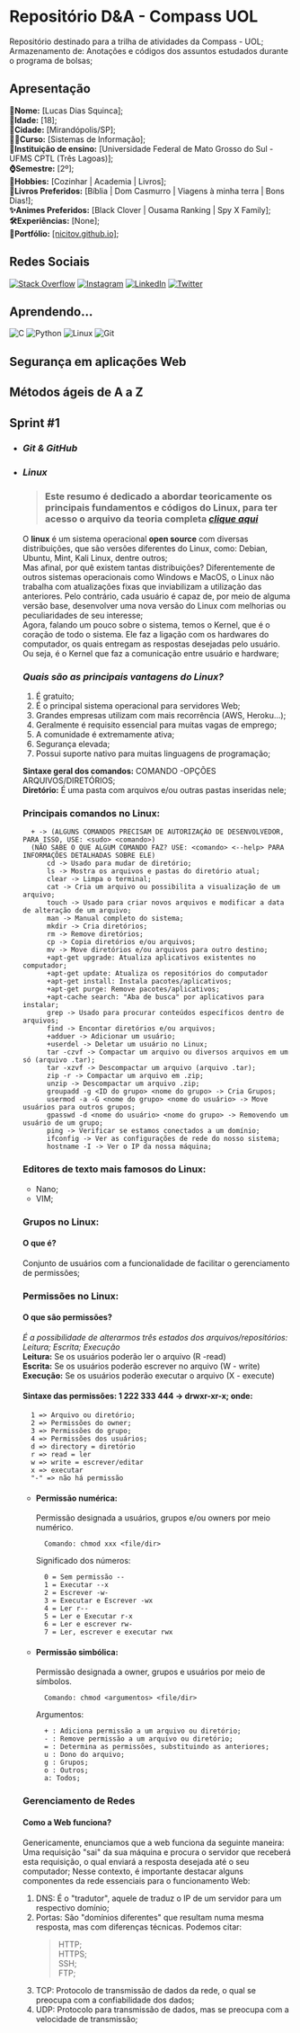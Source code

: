 Repositório D&A - Compass UOL
=============================
Repositório destinado para a trilha de atividades da Compass - UOL;  
Armazenamento de: Anotações e códigos dos assuntos estudados durante o programa de bolsas;

## Apresentação  
**🧔Nome:** [Lucas Dias Squinca];  
**👴Idade:** [18];  
**🏡Cidade:** [Mirandópolis/SP];  
**👨‍💻Curso:** [Sistemas de Informação];  
**🏫Instituição de ensino:** [Universidade Federal de Mato Grosso do Sul - UFMS CPTL (Três Lagoas)];  
**⌚Semestre:** [2º];  
**🏃Hobbies:** [Cozinhar | Academia | Livros];  
**📖Livros Preferidos:** [Bíblia | Dom Casmurro | Viagens à minha terra | Bons Dias!];  
**✨Animes Preferidos:** [Black Clover | Ousama Ranking | Spy X Family];    
**🛠️Experiências:** [None];  
**📁Portfólio:** [[nicitov.github.io]][Portfólio]; 
## Redes Sociais
[![Stack Overflow](https://img.shields.io/badge/-Stackoverflow-FE7A16?style=for-the-badge&logo=stack-overflow&logoColor=white)][Stack Overflow]
[![Instagram](https://img.shields.io/badge/Instagram-%23E4405F.svg?style=for-the-badge&logo=Instagram&logoColor=white)][Instagram]
[![LinkedIn](https://img.shields.io/badge/linkedin-%230077B5.svg?style=for-the-badge&logo=linkedin&logoColor=white)][LinkedIn]
[![Twitter](https://img.shields.io/badge/Twitter-%231DA1F2.svg?style=for-the-badge&logo=Twitter&logoColor=white)][Twitter]

## Aprendendo...
![C](https://img.shields.io/badge/c-%2300599C.svg?style=for-the-badge&logo=c&logoColor=white)
![Python](https://img.shields.io/badge/python-3670A0?style=for-the-badge&logo=python&logoColor=ffdd54)
![Linux](https://img.shields.io/badge/Linux-FCC624?style=for-the-badge&logo=linux&logoColor=black)
![Git](https://img.shields.io/badge/git-%23F05033.svg?style=for-the-badge&logo=git&logoColor=white)

## Segurança em aplicações Web

## Métodos ágeis de A a Z

## Sprint #1
- ### *Git & GitHub*
    
- ### *Linux*
    >### Este resumo é dedicado a abordar teoricamente os principais fundamentos e códigos do Linux, para ter acesso o arquivo da teoria completa *[clique aqui](/Sprint_1/Linux/README.md)*
    O **linux** é um sistema operacional **open source** com diversas distribuições, que são versões diferentes do Linux, como: Debian, Ubuntu, Mint, Kali Linux, dentre outros;  
    Mas afinal, por quê existem tantas distribuições? Diferentemente de outros sistemas operacionais como Windows e MacOS, o Linux não trabalha com atualizações fixas que inviabilizam a utilização das anteriores. Pelo contrário, cada usuário é capaz de, por meio de alguma versão base, desenvolver uma nova versão do Linux com melhorias ou peculiaridades de seu interesse;  
    Agora, falando um pouco sobre o sistema, temos o Kernel, que é o coração de todo o sistema. Ele faz a ligação com os hardwares do computador, os quais entregam as respostas desejadas pelo usuário. Ou seja, é o Kernel que faz a comunicação entre usuário e hardware;
    
    ### *Quais são as principais vantagens do Linux?*
    1. É gratuito;
    2. É o principal sistema operacional para servidores Web;
    3. Grandes empresas utilizam com mais recorrência (AWS, Heroku...);
    4. Geralmente é requisito essencial para muitas vagas de emprego;
    5. A comunidade é extremamente ativa;
    6. Segurança elevada;
    7. Possui suporte nativo para muitas linguagens de programação;

    **Sintaxe geral dos comandos:** COMANDO -OPÇÕES ARQUIVOS/DIRETÓRIOS;  
    **Diretório:** É uma pasta com arquivos e/ou outras pastas inseridas nele;
    ### Principais comandos no Linux:
        + -> (ALGUNS COMANDOS PRECISAM DE AUTORIZAÇÃO DE DESENVOLVEDOR, PARA ISSO, USE: <sudo> <comando>)
        (NÃO SABE O QUE ALGUM COMANDO FAZ? USE: <comando> <--help> PARA INFORMAÇÕES DETALHADAS SOBRE ELE) 
            cd -> Usado para mudar de diretório;
            ls -> Mostra os arquivos e pastas do diretório atual;
            clear -> Limpa o terminal;
            cat -> Cria um arquivo ou possibilita a visualização de um arquivo;
            touch -> Usado para criar novos arquivos e modificar a data de alteração de um arquivo;
            man -> Manual completo do sistema;
            mkdir -> Cria diretórios;
            rm -> Remove diretórios;
            cp -> Copia diretórios e/ou arquivos;
            mv -> Move diretórios e/ou arquivos para outro destino;
            +apt-get upgrade: Atualiza aplicativos existentes no computador;
            +apt-get update: Atualiza os repositórios do computador
            +apt-get install: Instala pacotes/aplicativos;
            +apt-get purge: Remove pacotes/aplicativos;
            +apt-cache search: "Aba de busca" por aplicativos para instalar;
            grep -> Usado para procurar conteúdos específicos dentro de arquivos;
            find -> Encontar diretórios e/ou arquivos;
            +adduer -> Adicionar um usuário;
            +userdel -> Deletar um usuário no Linux;
            tar -czvf -> Compactar um arquivo ou diversos arquivos em um só (arquivo .tar);
            tar -xzvf -> Descompactar um arquivo (arquivo .tar);
            zip -r -> Compactar um arquivo em .zip;
            unzip -> Descompactar um arquivo .zip;
            groupadd -g <ID do grupo> <nome do grupo> -> Cria Grupos;
            usermod -a -G <nome do grupo> <nome do usuário> -> Move usuários para outros grupos;
            gpasswd -d <nome do usuário> <nome do grupo> -> Removendo um usuário de um grupo;
            ping -> Verificar se estamos conectados a um domínio;
            ifconfig -> Ver as configurações de rede do nosso sistema;
            hostname -I -> Ver o IP da nossa máquina;


    ### **Editores de texto mais famosos do Linux:**
     - Nano;      
    - VIM;  
    
    ### __Grupos no Linux:__  
    #### O que é? 
    Conjunto de usuários com a funcionalidade de facilitar o gerenciamento de permissões;  
    ### **Permissões no Linux:**  
    #### O que são permissões?  
    *É a possibilidade de alterarmos três estados dos arquivos/repositórios: Leitura; Escrita; Execução*  
    **Leitura:** Se os usuários poderão ler o arquivo (R -read)  
	**Escrita:** Se os usuários poderão escrever no arquivo (W - write)  
	__Execução:__ Se os usuários poderão executar o arquivo (X - execute) 

    #### Sintaxe das permissões: **1 222 333 444 -> drwxr-xr-x;** onde:  
        1 => Arquivo ou diretório;  
        2 => Permissões do owner;  
        3 => Permissões do grupo;  
        4 => Permissões dos usuários;  
        d => directory = diretório  
        r => read = ler  
        w => write = escrever/editar  
        x => executar  
        "-" => não há permissão  
    - #### Permissão numérica:
        Permissão designada a usuários, grupos e/ou owners por meio numérico.

            Comando: chmod xxx <file/dir>

        Significado dos números:

            0 = Sem permissão --  
            1 = Executar --x  
            2 = Escrever -w-  
            3 = Executar e Escrever -wx  
            4 = Ler r--  
            5 = Ler e Executar r-x  
            6 = Ler e escrever rw-  
            7 = Ler, escrever e executar rwx
    - #### Permissão simbólica:
        Permissão designada a owner, grupos e usuários por meio de símbolos.

            Comando: chmod <argumentos> <file/dir>

        Argumentos:

            + : Adiciona permissão a um arquivo ou diretório;  
	        - : Remove permissão a um arquivo ou diretório;  
	        = : Determina as permissões, substituindo as anteriores;  
	        u : Dono do arquivo;  
	        g : Grupos;  
	        o : Outros;  
	        a: Todos;
    ### Gerenciamento de Redes
    #### Como a Web funciona?
    Genericamente, enunciamos que a web funciona da seguinte maneira: Uma requisição "sai" da sua máquina e procura o servidor que receberá esta requisição, o qual enviará a resposta desejada até o seu computador;
    Nesse contexto, é importante destacar alguns componentes da rede essenciais para o funcionamento Web:

    1. DNS: É o "tradutor", aquele de traduz o IP de um servidor para um respectivo domínio;
    2. Portas: São "domínios diferentes" que resultam numa mesma resposta, mas com diferenças técnicas. Podemos citar:
        >HTTP;  
        >HTTPS;  
        >SSH;  
        >FTP;
    3. TCP: Protocolo de transmissão de dados da rede, o qual se preocupa com a confiabilidade dos dados;
    4. UDP: Protocolo para transmissão de dados, mas se preocupa com a velocidade de transmissão;


[Stack Overflow]: https://stackoverflow.com/users/22296808/lucas-dias-squinca
[Twitter]: https://twitter.com/lucas_squinca
[LinkedIn]:https://www.linkedin.com/in/lucas-squinca 
[Instagram]: https://www.instagram.com/lucassquinca/
[Portfólio]: https://nicitov.github.io